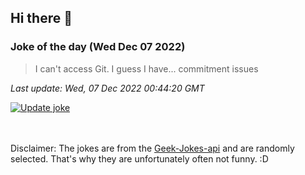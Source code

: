 ## Hi there 👋

### Joke of the day (Wed Dec 07 2022)
<!-- joke -->
>I can't access Git. I guess I have... commitment issues
<!-- /joke -->

*Last update: Wed, 07 Dec 2022 00:44:20 GMT*

[![Update joke](https://github.com/nclskfm/nclskfm/actions/workflows/joke.yml/badge.svg)](https://github.com/nclskfm/nclskfm/actions/workflows/joke.yml)

<br><br>
Disclaimer: The jokes are from the [Geek-Jokes-api](https://github.com/sameerkumar18/geek-joke-api) and are randomly selected. That's why they are unfortunately often not funny. :D
